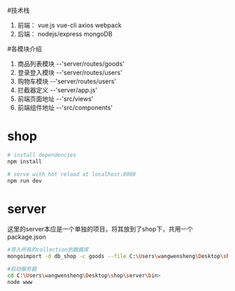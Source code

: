 #技术栈
1. 前端： vue.js vue-cli axios webpack
2. 后端： nodejs/express mongoDB

#各模块介绍
1. 商品列表模块  --'server/routes/goods'
2. 登录登入模块  --'server/routes/users'
3. 购物车模块    --'server/routes/users'
4. 拦截器定义    --'server/app.js'
5. 前端页面地址  --'src/views'
6. 前端组件地址  --'src/components' 

# shop

``` bash
# install dependencies
npm install

# serve with hot reload at localhost:8080
npm run dev
```
# server
这里的server本应是一个单独的项目，将其放到了shop下，共用一个package.json

``` bash
#导入所有的collection到数据库
mongoimport -d db_shop -c goods --file C:\Users\wangwensheng\Desktop\shop\server\db\shop-goods

#启动服务器
cd C:\Users\wangwensheng\Desktop\shop\server\bin>
node www
```



